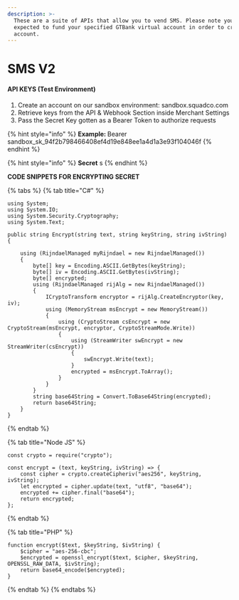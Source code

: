 ```yaml
---
description: >-
  These are a suite of APIs that allow you to vend SMS. Please note you are
  expected to fund your specified GTBank virtual account in order to credit your
  account.
---
```


# SMS V2

#### API KEYS (Test Environment) <a href="#api-keys-test-environment" id="api-keys-test-environment"></a>

1. Create an account on our sandbox environment: sandbox.squadco.com
2. Retrieve keys from the API & Webhook Section inside Merchant Settings
3. Pass the Secret Key gotten as a Bearer Token to authorize requests

{% hint style="info" %}
**Example:&#x20;**&#x20;Bearer sandbox\_sk\_94f2b798466408ef4d19e848ee1a4d1a3e93f104046f
{% endhint %}

{% hint style="info" %}
&#x20;**Secret** s
{% endhint %}

**CODE SNIPPETS FOR ENCRYPTING SECRET**

{% tabs %}
{% tab title="C#" %}
```
using System;
using System.IO;
using System.Security.Cryptography;
using System.Text;

public string Encrypt(string text, string keyString, string ivString)
{

    using (RijndaelManaged myRijndael = new RijndaelManaged())
    {
        byte[] key = Encoding.ASCII.GetBytes(keyString);
        byte[] iv = Encoding.ASCII.GetBytes(ivString);
        byte[] encrypted;
        using (RijndaelManaged rijAlg = new RijndaelManaged())
        {
            ICryptoTransform encryptor = rijAlg.CreateEncryptor(key, iv);
            using (MemoryStream msEncrypt = new MemoryStream())
            {
                using (CryptoStream csEncrypt = new CryptoStream(msEncrypt, encryptor, CryptoStreamMode.Write))
                {
                    using (StreamWriter swEncrypt = new StreamWriter(csEncrypt))
                    {
                        swEncrypt.Write(text);
                    }
                    encrypted = msEncrypt.ToArray();
                }
            }
        }
        string base64String = Convert.ToBase64String(encrypted);
        return base64String;
    }
}

```
{% endtab %}

{% tab title="Node JS" %}
```
const crypto = require("crypto");

const encrypt = (text, keyString, ivString) => {
	const cipher = crypto.createCipheriv("aes256", keyString, ivString);
	let encrypted = cipher.update(text, "utf8", "base64");
	encrypted += cipher.final("base64");
	return encrypted;
};

```
{% endtab %}

{% tab title="PHP" %}
```
function encrypt($text, $keyString, $ivString) {
    $cipher = "aes-256-cbc";
    $encrypted = openssl_encrypt($text, $cipher, $keyString, OPENSSL_RAW_DATA, $ivString);
    return base64_encode($encrypted);
}
```
{% endtab %}
{% endtabs %}
